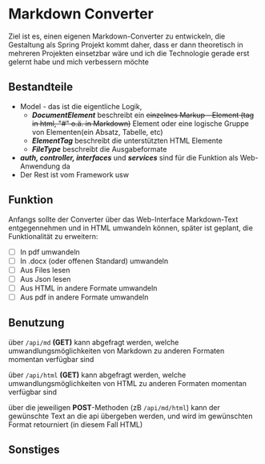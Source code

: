 # Markdown Converter

Ziel ist es, einen eigenen Markdown-Converter zu entwickeln, die Gestaltung als Spring Projekt kommt daher, 
dass er dann theoretisch in mehreren Projekten einsetzbar wäre und ich die Technologie gerade erst gelernt habe
und mich verbessern möchte

## Bestandteile
* Model - das ist die eigentliche Logik,
  * ***DocumentElement*** beschreibt ein ~~einzelnes Markup - Element (tag in html, "#" o.ä. in Markdown)~~ Element oder
  eine logische Gruppe von Elementen(ein Absatz, Tabelle, etc)
  * ***ElementTag*** beschreibt die unterstützten HTML Elemente
  * ***FileType*** beschreibt die Ausgabeformate
* ***auth, controller, interfaces*** und ***services*** sind für die Funktion als Web-Anwendung da
* Der Rest ist vom Framework usw

## Funktion

Anfangs sollte der Converter über das Web-Interface Markdown-Text entgegennehmen und in HTML umwandeln können,
später ist geplant, die Funktionalität zu erweitern:  
- [ ] In pdf umwandeln
- [ ] In .docx (oder offenen Standard) umwandeln
- [ ] Aus Files lesen
- [ ] Aus Json lesen
- [ ] Aus HTML in andere Formate umwandeln
- [ ] Aus pdf in andere Formate umwandeln

## Benutzung

über ```/api/md``` **(GET)** kann abgefragt werden, welche umwandlungsmöglichkeiten von Markdown 
zu anderen Formaten momentan verfügbar sind  

über ```/api/html``` **(GET)** kann abgefragt werden, welche umwandlungsmöglichkeiten von HTML
zu anderen Formaten momentan verfügbar sind

über die jeweiligen **POST**-Methoden (zB ```/api/md/html```) kann der gewünschte Text an die api übergeben werden, 
und wird im gewünschten Format retourniert (in diesem Fall HTML)

## Sonstiges


